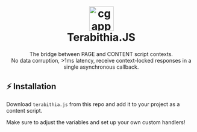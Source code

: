 <h1 align="center">
  <img alt="cgapp logo" src="https://i.imgur.com/mnmnMvu.png" width="65px"/><br/>
  Terabithia.JS
</h1>
<p align="center">
    The bridge between PAGE and CONTENT script contexts.
    </br>
    No data corruption, >1ms latency, receive context-locked responses in a single asynchronous callback.
</p>

## ⚡️ Installation

Download `terabithia.js` from this repo and add it to your project as a content script.

Make sure to adjust the variables and set up your own custom handlers!